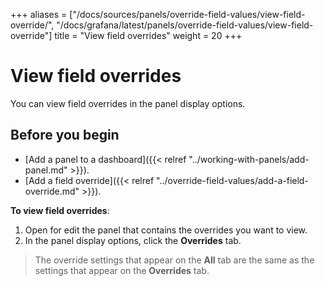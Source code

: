 +++
aliases = ["/docs/sources/panels/override-field-values/view-field-override/", "/docs/grafana/latest/panels/override-field-values/view-field-override"]
title = "View field overrides"
weight = 20
+++

# View field overrides

You can view field overrides in the panel display options.

## Before you begin

- [Add a panel to a dashboard]({{< relref "../working-with-panels/add-panel.md" >}}).
- [Add a field override]({{< relref "../override-field-values/add-a-field-override.md" >}}).

**To view field overrides**:

1. Open for edit the panel that contains the overrides you want to view.
1. In the panel display options, click the **Overrides** tab.

> The override settings that appear on the **All** tab are the same as the settings that appear on the **Overrides** tab.
